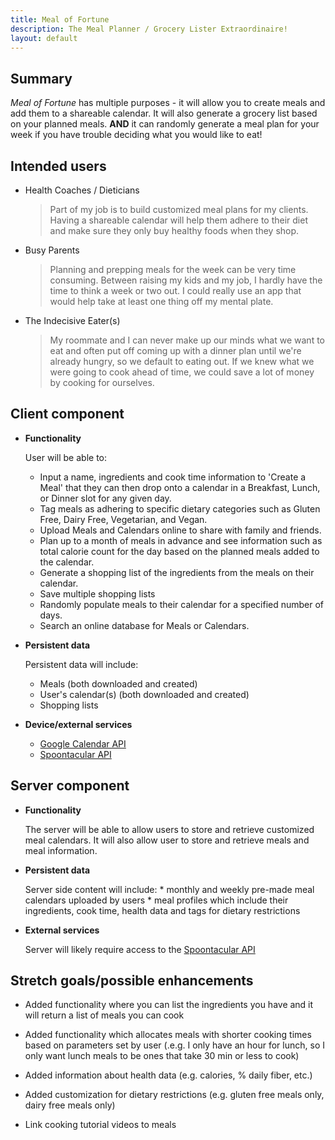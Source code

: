 ```yaml
---
title: Meal of Fortune
description: The Meal Planner / Grocery Lister Extraordinaire!
layout: default
---
```


## Summary

_Meal of Fortune_ has multiple purposes - it will allow you to create meals and add them to a shareable calendar. It will also generate a grocery list based on your planned meals. **AND** it can randomly generate a meal plan for your week if you have trouble deciding what you would like to eat!


## Intended users

* Health Coaches / Dieticians
    > Part of my job is to build customized meal plans for my clients. Having a shareable calendar will help them adhere to their diet and make sure they only buy healthy foods when they shop.

* Busy Parents
    > Planning and prepping meals for the week can be very time consuming. Between raising my kids and my job, I hardly have the time to think a week or two out. I could really use an app that would help take at least one thing off my mental plate.

* The Indecisive Eater(s)
    > My roommate and I can never make up our minds what we want to eat and often put off coming up with a dinner plan until we're already hungry, so we default to eating out. If we knew what we were going to cook ahead of time, we could save a lot of money by cooking for ourselves.

## Client component

* **Functionality**

    User will be able to:
    * Input a name, ingredients and cook time information to 'Create a Meal' that they can then drop onto a calendar in a Breakfast, Lunch, or Dinner slot for any given day.
    * Tag meals as adhering to specific dietary categories such as Gluten Free, Dairy Free, Vegetarian, and Vegan.
    * Upload Meals and Calendars online to share with family and friends.
    * Plan up to a month of meals in advance and see information such as total calorie count for the day based on the planned meals added to the calendar.
    * Generate a shopping list of the ingredients from the meals on their calendar.
    * Save multiple shopping lists
    * Randomly populate meals to their calendar for a specified number of days.
    * Search an online database for Meals or Calendars.

* **Persistent data**

    Persistent data will include:
    * Meals (both downloaded and created)
    * User's calendar(s) (both downloaded and created)
    * Shopping lists

* **Device/external services**

    * [Google Calendar API](https://developers.google.com/calendar)
    * [Spoontacular API](https://spoonacular.com/food-api/docs)

## Server component

* **Functionality**

  The server will be able to allow users to store and retrieve customized meal calendars. It will also allow user to store and retrieve meals and meal information.

* **Persistent data**

    Server side content will include:
      * monthly and weekly pre-made meal calendars uploaded by users
      * meal profiles which include their ingredients, cook time, health data and tags for dietary restrictions

* **External services**

    Server will likely require access to the [Spoontacular API](https://spoonacular.com/food-api/docs)

## Stretch goals/possible enhancements

* Added functionality where you can list the ingredients you have and it will return a list of meals you can cook

* Added functionality which allocates meals with shorter cooking times based on parameters set by user (.e.g. I only have an hour for lunch, so I only want lunch meals to be ones that take 30 min or less to cook)

* Added information about health data (e.g. calories, % daily fiber, etc.)

* Added customization for dietary restrictions (e.g. gluten free meals only, dairy free meals only)

* Link cooking tutorial videos to meals
